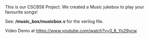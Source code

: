 This is our CSCB58 Project. We created a Music jukebox to play your favourite songs!


See: **/music_box/musicbox.v** for the verilog file.

Video Demo at https://www.youtube.com/watch?v=0_8_Yo29vcw
